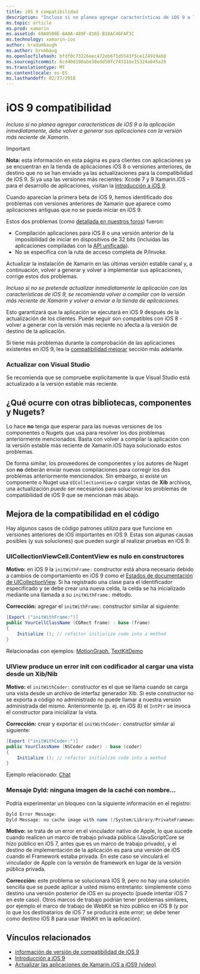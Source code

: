 ```yaml
---
title: iOS 9 compatibilidad
description: "Incluso si no planea agregar características de iOS 9 a la aplicación inmediatamente, debe volver a generar sus aplicaciones con la versión más reciente de Xamarin."
ms.topic: article
ms.prod: xamarin
ms.assetid: 69A05B0E-8A0A-489F-8165-B10AC46FAF3C
ms.technology: xamarin-ios
author: bradumbaugh
ms.author: brumbaug
ms.openlocfilehash: bfdf0c73226eec472eb671d5543f5ce124919ab8
ms.sourcegitcommit: 6cd40d190abe38edd50fc74331be15324a845a28
ms.translationtype: MT
ms.contentlocale: es-ES
ms.lasthandoff: 02/27/2018
---
```

# <a name="ios-9-compatibility"></a>iOS 9 compatibilidad

_Incluso si no planea agregar características de iOS 9 a la aplicación inmediatamente, debe volver a generar sus aplicaciones con la versión más reciente de Xamarin._

> [!IMPORTANT]
> **Nota:** esta información en esta página es para clientes con aplicaciones ya se encuentran en la tienda de aplicaciones iOS 8 o versiones anteriores, de destino que no se han enviado ya las actualizaciones para la compatibilidad de iOS 9. Si ya usa las versiones más recientes: Xcode 7 y 9 Xamarin.iOS - para el desarrollo de aplicaciones, visitan la [Introducción a iOS 9](~/ios/platform/introduction-to-ios9/index.md).

Cuando aparecían la primera beta de iOS 9, hemos identificado dos problemas con versiones anteriores de Xamarin que aparece como aplicaciones antiguas que no se pueda iniciar en iOS 9.

Estos dos problemas (como [detallada en nuestros foros](http://forums.xamarin.com/discussion/comment/131529/#Comment_131529)) fueron:

- Compilación aplicaciones para iOS 8 o una versión anterior de la imposibilidad de iniciar en dispositivos de 32 bits (incluidas las aplicaciones compiladas con la [API unificada](~/cross-platform/macios/unified/index.md)).
- No se especifica con la ruta de acceso completa de P/Invoke.

Actualizar la instalación de Xamarin en las últimas versión estable canal y, a continuación, volver a generar y volver a implementar sus aplicaciones, corrige estos dos problemas.

_Incluso si no se pretende actualizar inmediatamente la aplicación con las características de iOS 9, se recomienda volver a compilar con la versión más reciente de Xamarin y volver a enviar a la tienda de aplicaciones_.



Esto garantizará que la aplicación se ejecutará en iOS 9 después de la actualización de los clientes.
Puede seguir son compatibles con iOS 8 - volver a generar con la versión más reciente no afecta a la versión de destino de la aplicación.

Si tiene más problemas durante la comprobación de las aplicaciones existentes en iOS 9, lea la [compatibilidad mejorar](#compat) sección más adelante.


### <a name="updating-with-visual-studio"></a>Actualizar con Visual Studio

Se recomienda que se compruebe explícitamente la que Visual Studio está actualizado a la versión estable más reciente.

## <a name="what-about-components-nugets-and-other-libraries"></a>¿Qué ocurre con otras bibliotecas, componentes y Nugets?

Lo hace **no** tenga que esperar para las nuevas versiones de los componentes o Nugets que usa para resolver los dos problemas anteriormente mencionados.
Basta con volver a compilar la aplicación con la versión estable más reciente de Xamarin.iOS haya solucionado estos problemas.

De forma similar, los proveedores de componentes y los autores de Nuget son **no** deberán enviar nuevas compilaciones para corregir los dos problemas anteriormente mencionados. Sin embargo, si existe un componente o Nuget usa `UICollectionView` o cargar vistas de **Xib** archivos, una actualización *puede* ser necesarios para solucionar los problemas de compatibilidad de iOS 9 que se mencionan más abajo.


<a name="compat" />

## <a name="improving-compatibility-in-your-code"></a>Mejora de la compatibilidad en el código

Hay algunos casos de código patrones *utiliza* para que funcione en versiones anteriores de iOS importantes en iOS 9. Estas son algunas causas posibles (y sus soluciones) que pueden surgir al realizar pruebas en iOS 9:

### <a name="uicollectionviewcellcontentview-is-null-in-constructors"></a>UICollectionViewCell.ContentView es nulo en constructores

**Motivo:** en iOS 9 la `initWithFrame:` constructor está ahora necesario debido a cambios de comportamiento en iOS 9 como el [Estados de documentación de UICollectionView](https://developer.apple.com/library/ios/documentation/UIKit/Reference/UICollectionView_class/#//apple_ref/occ/instm/UICollectionView/dequeueReusableCellWithReuseIdentifier:forIndexPath). Si ha registrado una clase para el identificador especificado y se debe crear una nueva celda, la celda se ha inicializado mediante una llamada a su `initWithFrame:` método.

**Corrección:** agregar el `initWithFrame:` constructor similar al siguiente:

```csharp
[Export ("initWithFrame:")]
public YourCellClassName (CGRect frame) : base (frame)
{
    Initialize (); // refactor initialize code into a method
}
```

Relacionadas con ejemplos: [MotionGraph](https://github.com/xamarin/monotouch-samples/commit/3c1b7a4170c001e7290db9babb2b7a6dddeb8bcb), [TextKitDemo](https://github.com/xamarin/monotouch-samples/commit/23ea01b37326963b5ebf68bbcc1edd51c66a28d6)



### <a name="uiview-fails-to-init-with-coder-when-loading-a-view-from-a-xibnib"></a>UIView produce un error init con codificador al cargar una vista desde un Xib/Nib

**Motivo:** el `initWithCoder:` constructor es el que se llama cuando se carga una vista desde un archivo de interfaz generador Xib. Si este constructor no se exporta a código no administrado no puede llamar a nuestra versión administrada del mismo. Anteriormente (p. ej. en iOS 8) el `IntPtr` se invoca el constructor para inicializar la vista.

**Corrección:** crear y exportar el `initWithCoder:` constructor similar al siguiente:

```csharp
[Export ("initWithCoder:")]
public YourClassName (NSCoder coder) : base (coder)
{
    Initialize (); // refactor initialize code into a method
}
```

Ejemplo relacionado: [Chat](https://github.com/xamarin/monotouch-samples/commit/7b81138d52e5f3f1aa3769fcb08f46122e9b6a88)


### <a name="dyld-message-no-cache-image-with-name"></a>Mensaje Dyld: ninguna imagen de la caché con nombre...

Podría experimentar un bloqueo con la siguiente información en el registro:

```csharp
Dyld Error Message:
Dyld Message: no cache image with name (/System/Library/PrivateFrameworks/JavaScriptCore.framework/JavaScriptCore)
```

**Motivo:** se trata de un error en el vinculador nativo de Apple, lo que sucede cuando realicen un marco de trabajo privada pública (JavaScriptCore se hizo público en iOS 7, antes que es un marco de trabajo privado), y el destino de implementación de la aplicación es para una versión de iOS cuando el Framework estaba privada. En este caso se vinculará el vinculador de Apple con la versión de framework en lugar de la versión pública privada.

**Corrección:** este problema se solucionará IOS 9, pero no hay una solución sencilla que se puede aplicar a usted mismo entretanto: simplemente como destino una versión posterior de iOS en su proyecto (puede intentar iOS 7 en este caso). Otros marcos de trabajo podrían tener problemas similares, por ejemplo el marco de trabajo de WebKit se hizo público en iOS 8 (y por lo que los destinatarios de iOS 7 se producirá este error; se debe tener como destino iOS 8 para usar WebKit en la aplicación).



## <a name="related-links"></a>Vínculos relacionados

- [información de versión de compatibilidad de iOS 9](https://releases.xamarin.com/ios-hotfix-for-ios-9-preview-xcode-6/)
- [Introducción a iOS 9](~/ios/platform/introduction-to-ios9/index.md)
- [Actualizar las aplicaciones de Xamarin.iOS a iOS9 (vídeo)](https://university.xamarin.com/lightninglectures/Updating-your-XamariniOS-apps-to-iOS9)

